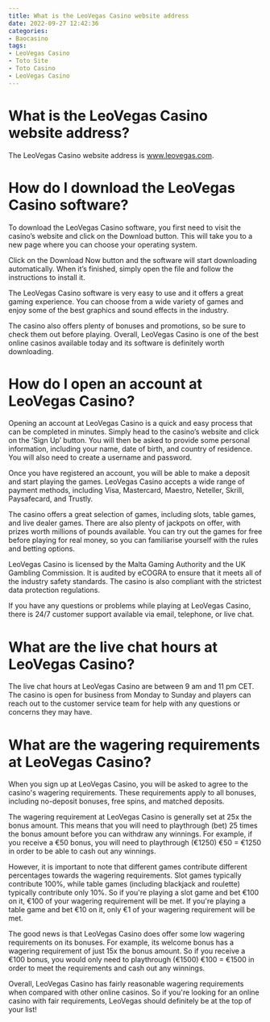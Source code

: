 ```yaml
---
title: What is the LeoVegas Casino website address
date: 2022-09-27 12:42:36
categories:
- Baocasino
tags:
- LeoVegas Casino
- Toto Site
- Toto Casino
- LeoVegas Casino
---
```



#  What is the LeoVegas Casino website address?

The LeoVegas Casino website address is www.leovegas.com.

#  How do I download the LeoVegas Casino software?

To download the LeoVegas Casino software, you first need to visit the casino’s website and click on the Download button. This will take you to a new page where you can choose your operating system.

Click on the Download Now button and the software will start downloading automatically. When it’s finished, simply open the file and follow the instructions to install it.

The LeoVegas Casino software is very easy to use and it offers a great gaming experience. You can choose from a wide variety of games and enjoy some of the best graphics and sound effects in the industry.

The casino also offers plenty of bonuses and promotions, so be sure to check them out before playing. Overall, LeoVegas Casino is one of the best online casinos available today and its software is definitely worth downloading.

#  How do I open an account at LeoVegas Casino?

Opening an account at LeoVegas Casino is a quick and easy process that can be completed in minutes. Simply head to the casino’s website and click on the ‘Sign Up’ button. You will then be asked to provide some personal information, including your name, date of birth, and country of residence. You will also need to create a username and password.

Once you have registered an account, you will be able to make a deposit and start playing the games. LeoVegas Casino accepts a wide range of payment methods, including Visa, Mastercard, Maestro, Neteller, Skrill, Paysafecard, and Trustly.

The casino offers a great selection of games, including slots, table games, and live dealer games. There are also plenty of jackpots on offer, with prizes worth millions of pounds available. You can try out the games for free before playing for real money, so you can familiarise yourself with the rules and betting options.

LeoVegas Casino is licensed by the Malta Gaming Authority and the UK Gambling Commission. It is audited by eCOGRA to ensure that it meets all of the industry safety standards. The casino is also compliant with the strictest data protection regulations.

If you have any questions or problems while playing at LeoVegas Casino, there is 24/7 customer support available via email, telephone, or live chat.

#  What are the live chat hours at LeoVegas Casino?

The live chat hours at LeoVegas Casino are between 9 am and 11 pm CET. The casino is open for business from Monday to Sunday and players can reach out to the customer service team for help with any questions or concerns they may have.

#  What are the wagering requirements at LeoVegas Casino?

When you sign up at LeoVegas Casino, you will be asked to agree to the casino's wagering requirements. These requirements apply to all bonuses, including no-deposit bonuses, free spins, and matched deposits.

The wagering requirement at LeoVegas Casino is generally set at 25x the bonus amount. This means that you will need to playthrough (bet) 25 times the bonus amount before you can withdraw any winnings. For example, if you receive a €50 bonus, you will need to playthrough (€1250) €50 = €1250 in order to be able to cash out any winnings.

However, it is important to note that different games contribute different percentages towards the wagering requirements. Slot games typically contribute 100%, while table games (including blackjack and roulette) typically contribute only 10%. So if you're playing a slot game and bet €100 on it, €100 of your wagering requirement will be met. If you're playing a table game and bet €10 on it, only €1 of your wagering requirement will be met.

The good news is that LeoVegas Casino does offer some low wagering requirements on its bonuses. For example, its welcome bonus has a wagering requirement of just 15x the bonus amount. So if you receive a €100 bonus, you would only need to playthrough (€1500) €100 = €1500 in order to meet the requirements and cash out any winnings.

Overall, LeoVegas Casino has fairly reasonable wagering requirements when compared with other online casinos. So if you're looking for an online casino with fair requirements, LeoVegas should definitely be at the top of your list!